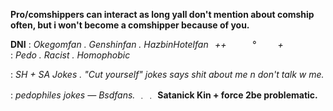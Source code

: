 **Pro/comshippers can interact as long yall don't mention about comship often, but i won't become a comshipper because of you.**

**DNI**  : *Okegomfan . Genshinfan
. HazbinHotelfan⠀++⠀⠀⠀⠀° ⠀⠀⠀+⠀⠀⠀⠀⠀⠀* : *Pedo . Racist . Homophobic*

 : *SH + SA Jokes . "Cut yourself" jokes
says shit about me n don't talk w me.*

 : *pedophiles jokes — Bsdfans.* ﹒﹒
**Satanick Kin + force 2be problematic.**
